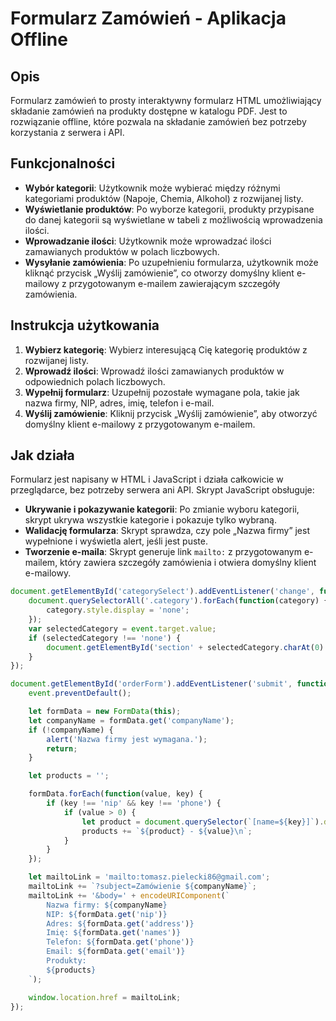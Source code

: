 # Formularz Zamówień - Aplikacja Offline

## Opis

Formularz zamówień to prosty interaktywny formularz HTML umożliwiający składanie zamówień na produkty dostępne w katalogu PDF. Jest to rozwiązanie offline, które pozwala na składanie zamówień bez potrzeby korzystania z serwera i API.

## Funkcjonalności

- **Wybór kategorii**: Użytkownik może wybierać między różnymi kategoriami produktów (Napoje, Chemia, Alkohol) z rozwijanej listy.
- **Wyświetlanie produktów**: Po wyborze kategorii, produkty przypisane do danej kategorii są wyświetlane w tabeli z możliwością wprowadzenia ilości.
- **Wprowadzanie ilości**: Użytkownik może wprowadzać ilości zamawianych produktów w polach liczbowych.
- **Wysyłanie zamówienia**: Po uzupełnieniu formularza, użytkownik może kliknąć przycisk „Wyślij zamówienie”, co otworzy domyślny klient e-mailowy z przygotowanym e-mailem zawierającym szczegóły zamówienia.

## Instrukcja użytkowania

1. **Wybierz kategorię**: Wybierz interesującą Cię kategorię produktów z rozwijanej listy.
2. **Wprowadź ilości**: Wprowadź ilości zamawianych produktów w odpowiednich polach liczbowych.
3. **Wypełnij formularz**: Uzupełnij pozostałe wymagane pola, takie jak nazwa firmy, NIP, adres, imię, telefon i e-mail.
4. **Wyślij zamówienie**: Kliknij przycisk „Wyślij zamówienie”, aby otworzyć domyślny klient e-mailowy z przygotowanym e-mailem.

## Jak działa

Formularz jest napisany w HTML i JavaScript i działa całkowicie w przeglądarce, bez potrzeby serwera ani API. Skrypt JavaScript obsługuje:
- **Ukrywanie i pokazywanie kategorii**: Po zmianie wyboru kategorii, skrypt ukrywa wszystkie kategorie i pokazuje tylko wybraną.
- **Walidację formularza**: Skrypt sprawdza, czy pole „Nazwa firmy” jest wypełnione i wyświetla alert, jeśli jest puste.
- **Tworzenie e-maila**: Skrypt generuje link `mailto:` z przygotowanym e-mailem, który zawiera szczegóły zamówienia i otwiera domyślny klient e-mailowy.

```javascript
document.getElementById('categorySelect').addEventListener('change', function(event) {
    document.querySelectorAll('.category').forEach(function(category) {
        category.style.display = 'none';
    });
    var selectedCategory = event.target.value;
    if (selectedCategory !== 'none') {
        document.getElementById('section' + selectedCategory.charAt(0).toUpperCase() + selectedCategory.slice(1)).style.display = 'block';
    }
});

document.getElementById('orderForm').addEventListener('submit', function(event) {
    event.preventDefault();

    let formData = new FormData(this);
    let companyName = formData.get('companyName');
    if (!companyName) {
        alert('Nazwa firmy jest wymagana.');
        return;
    }

    let products = '';

    formData.forEach(function(value, key) {
        if (key !== 'nip' && key !== 'phone') {
            if (value > 0) {
                let product = document.querySelector(`[name=${key}]`).dataset.product;
                products += `${product} - ${value}\n`;
            }
        }
    });

    let mailtoLink = 'mailto:tomasz.pielecki86@gmail.com';
    mailtoLink += `?subject=Zamówienie ${companyName}`;
    mailtoLink += '&body=' + encodeURIComponent(`
        Nazwa firmy: ${companyName}
        NIP: ${formData.get('nip')}
        Adres: ${formData.get('address')}
        Imię: ${formData.get('names')}
        Telefon: ${formData.get('phone')}
        Email: ${formData.get('email')}
        Produkty:
        ${products}
    `);

    window.location.href = mailtoLink;
});
